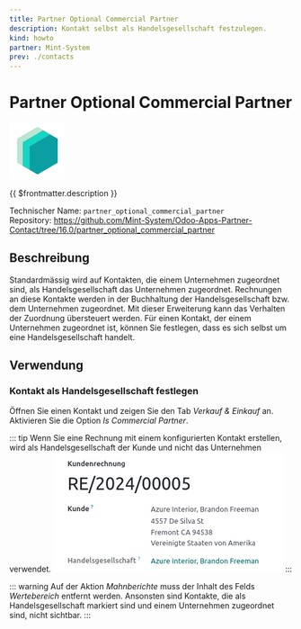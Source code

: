 ```yaml
---
title: Partner Optional Commercial Partner
description: Kontakt selbst als Handelsgesellschaft festzulegen.
kind: howto
partner: Mint-System
prev: ./contacts
---
```


# Partner Optional Commercial Partner

![icon_oms_box](attachments/icons_odoo_mint_system.png)

{{ $frontmatter.description }}

Technischer Name: `partner_optional_commercial_partner`\
Repository: <https://github.com/Mint-System/Odoo-Apps-Partner-Contact/tree/16.0/partner_optional_commercial_partner>

## Beschreibung

Standardmässig wird auf Kontakten, die einem Unternehmen zugeordnet sind, als Handelsgesellschaft das Unternehmen zugeordnet. Rechnungen an diese Kontakte werden in der Buchhaltung der Handelsgesellschaft bzw. dem Unternehmen zugeordnet. Mit dieser Erweiterung kann das Verhalten der Zuordnung übersteuert werden. Für einen Kontakt, der einem Unternehmen zugeordnet ist, können Sie festlegen, dass es sich selbst um eine Handelsgesellschaft handelt.

## Verwendung

### Kontakt als Handelsgesellschaft festlegen

Öffnen Sie einen Kontakt und zeigen Sie den Tab _Verkauf & Einkauf_ an. Aktivieren Sie die Option _Is Commercial Partner_.

::: tip
Wenn Sie eine Rechnung mit einem konfigurierten Kontakt erstellen, wird als Handelsgesellschaft der Kunde und nicht das Unternehmen verwendet.
![](attachments/Partner%20Optional%20Commercial%20Partner.png)
:::

::: warning
Auf der Aktion _Mahnberichte_ muss der Inhalt des Felds _Wertebereich_ entfernt werden. Ansonsten sind Kontakte, die als Handelsgesellschaft markiert sind und einem Unternehmen zugeordnet sind, nicht sichtbar.
:::
